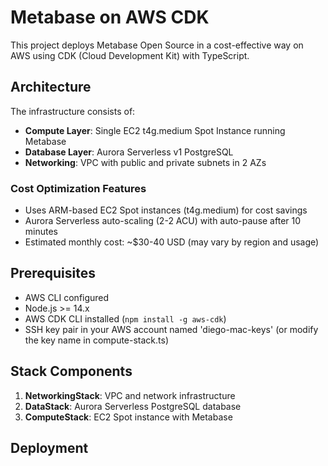 # Metabase on AWS CDK

This project deploys Metabase Open Source in a cost-effective way on AWS using CDK (Cloud Development Kit) with TypeScript.

## Architecture

The infrastructure consists of:

- **Compute Layer**: Single EC2 t4g.medium Spot Instance running Metabase
- **Database Layer**: Aurora Serverless v1 PostgreSQL
- **Networking**: VPC with public and private subnets in 2 AZs

### Cost Optimization Features
- Uses ARM-based EC2 Spot instances (t4g.medium) for cost savings
- Aurora Serverless auto-scaling (2-2 ACU) with auto-pause after 10 minutes
- Estimated monthly cost: ~$30-40 USD (may vary by region and usage)

## Prerequisites

- AWS CLI configured
- Node.js >= 14.x
- AWS CDK CLI installed (`npm install -g aws-cdk`)
- SSH key pair in your AWS account named 'diego-mac-keys' (or modify the key name in compute-stack.ts)

## Stack Components

1. **NetworkingStack**: VPC and network infrastructure
2. **DataStack**: Aurora Serverless PostgreSQL database
3. **ComputeStack**: EC2 Spot instance with Metabase

## Deployment


